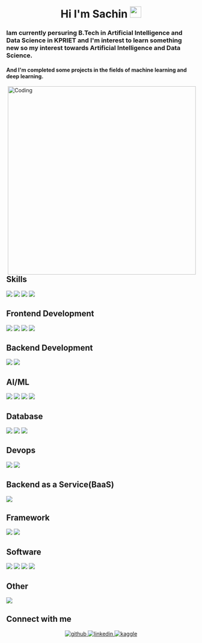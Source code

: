 <h1 align=center>
  Hi I'm Sachin
  <img src="https://media.giphy.com/media/hvRJCLFzcasrR4ia7z/giphy.gif" width="30px"/>
</h1>

<h3 align="left">Iam currently persuring B.Tech in Artificial Intelligence and Data Science in KPRIET and I'm interest to learn something new so my interest towards Artificial Intelligence and Data Science.</h3>

<h4 align="left">And I'm completed some projects in the fields of machine learning and deep learning.</h4>

<img align="right" alt="Coding" width="500" src="https://cdn.dribbble.com/users/1292677/screenshots/6139167/media/fcf7fd0c619bb87706533079240915f3.gif">

## Skills
![](https://img.shields.io/badge/Advance-Java-informational?style=white&color=97F52E)
![](https://img.shields.io/badge/Medium-Python-informational?style=white&color=97F52E)
![](https://img.shields.io/badge/Medium-C++-informational?style=white&color=97F52E)
![](https://img.shields.io/badge/Basic-Php-informational?style=white&color=97F52E)

## Frontend Development
![](https://img.shields.io/badge/code-React-informational?style=flat&logo=react&logoColor=white&color=FFAE42)
![](https://img.shields.io/badge/Advance-HTML5-informational?style=white&color=FFAE42)
![](https://img.shields.io/badge/Advance-CSS-informational?style=white&color=FFAE42)
![](https://img.shields.io/badge/code-JavaScript-informational?style=white&color=FFAE42)

## Backend Development
![](https://img.shields.io/badge/Advance-Nodejs-informational?style=white&color=42ffd6)
![](https://img.shields.io/badge/Medium-Hadoop-informational?style=white&color=42ffd6)

## AI/ML  
![](https://img.shields.io/badge/Basic-Tensorflow-informational?style=white&color=f6ff42)
![](https://img.shields.io/badge/Advance-Pandas-informational?style=white&color=f6ff42)
![](https://img.shields.io/badge/Basic-Seaborn-informational?style=white&color=f6ff42)
![](https://img.shields.io/badge/Basic-Scikit_learn-informational?style=white&color=f6ff42)

## Database
![](https://img.shields.io/badge/Mongo_DB-informational?style=white&color=ff4242)
![](https://img.shields.io/badge/My_sql-informational?style=white&color=ff4242)
![](https://img.shields.io/badge/Oracle-informational?style=white&color=ff4242)

## Devops
![](https://img.shields.io/badge/Azure-informational?style=white&color=42ff4b)
![](https://img.shields.io/badge/AWS-informational?style=white&color=42ff4b)

## Backend as a Service(BaaS)
![](https://img.shields.io/badge/Advance-Heroku-informational?style=white&color=ff42cd)

## Framework
![](https://img.shields.io/badge/Advance-Flask-informational?style=white&color=8a42ff)
![](https://img.shields.io/badge/Medium-Django-informational?style=white&color=8a42ff)

## Software
![](https://img.shields.io/badge/Advance-Ai-informational?style=white&color=42e3ff)
![](https://img.shields.io/badge/Advance-Photoshop-informational?style=white&color=42e3ff)
![](https://img.shields.io/badge/Basic-Figma-informational?style=white&color=42e3ff)
![](https://img.shields.io/badge/Basic-Sketch-informational?style=white&color=42e3ff)

## Other
![](https://img.shields.io/badge/Linux-informational?style=white&color=ff429a)

## Connect with me  
<div align="center">
<a href="https://github.com/sachin778899" target="_blank">
<img src=https://img.shields.io/badge/github-%2324292e.svg?&style=for-the-badge&logo=github&logoColor=white alt=github style="margin-bottom: 5px;" />
</a>
<a href="https://www.linkedin.com/in/sachin-s-b86009229/" target="_blank">
<img src=https://img.shields.io/badge/linkedin-%231E77B5.svg?&style=for-the-badge&logo=linkedin&logoColor=white alt=linkedin style="margin-bottom: 5px;" />
</a>
<a href="https://www.kaggle.com/sachinjaz" target="_blank">
<img src=https://img.shields.io/badge/kaggle-%232E87FB.svg?&style=for-the-badge&logo=kaggle&logoColor=white alt=kaggle style="margin-bottom: 5px;" />
</a> 
</div>  
